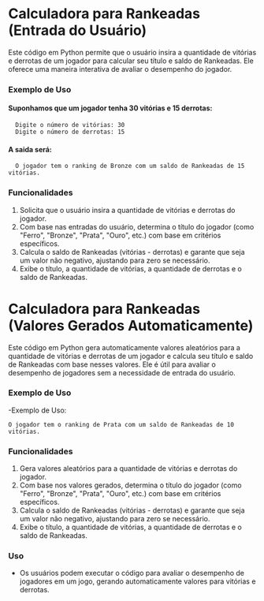 <h1>Calculadora para Rankeadas (Entrada do Usuário)</h1>

Este código em Python permite que o usuário insira a quantidade de vitórias e derrotas de um jogador para calcular seu título e saldo de Rankeadas. Ele oferece uma maneira interativa de avaliar o desempenho do jogador.


<h3>Exemplo de Uso</h3>

<h4>Suponhamos que um jogador tenha 30 vitórias e 15 derrotas:</h4>
  
```
  Digite o número de vitórias: 30
  Digite o número de derrotas: 15
````
<h4>A saida será:</h4>

```
  O jogador tem o ranking de Bronze com um saldo de Rankeadas de 15 vitórias.
````
<h3>Funcionalidades</h3>

1.  Solicita que o usuário insira a quantidade de vitórias e derrotas do jogador.<br>
2.  Com base nas entradas do usuário, determina o título do jogador (como "Ferro", "Bronze", "Prata", "Ouro", etc.) com base em critérios específicos.<br>
3.  Calcula o saldo de Rankeadas (vitórias - derrotas) e garante que seja um valor não negativo, ajustando para zero se necessário.<br>
4.  Exibe o título, a quantidade de vitórias, a quantidade de derrotas e o saldo de Rankeadas.<br>


<h1>Calculadora para Rankeadas (Valores Gerados Automaticamente)</h1>
Este código em Python gera automaticamente valores aleatórios para a quantidade de vitórias e derrotas de um jogador e calcula seu título e saldo de Rankeadas com base nesses valores. Ele é útil para avaliar o desempenho de jogadores sem a necessidade de entrada do usuário.


<h3>Exemplo de Uso</h3>
-Exemplo de Uso:

```
O jogador tem o ranking de Prata com um saldo de Rankeadas de 10 vitórias.
```
<h3>Funcionalidades</h3>

1.  Gera valores aleatórios para a quantidade de vitórias e derrotas do jogador.
2.  Com base nos valores gerados, determina o título do jogador (como "Ferro", "Bronze", "Prata", "Ouro", etc.) com base em critérios específicos.
3.  Calcula o saldo de Rankeadas (vitórias - derrotas) e garante que seja um valor não negativo, ajustando para zero se necessário.
4.  Exibe o título, a quantidade de vitórias, a quantidade de derrotas e o saldo de Rankeadas.

<h3>Uso</h3>

*  Os usuários podem executar o código para avaliar o desempenho de jogadores em um jogo, gerando automaticamente valores para vitórias e derrotas.

